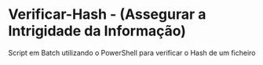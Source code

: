 # Verificar-Hash - (Assegurar a Intrigidade da Informação)

Script em Batch utilizando o PowerShell para verificar o Hash de um ficheiro
